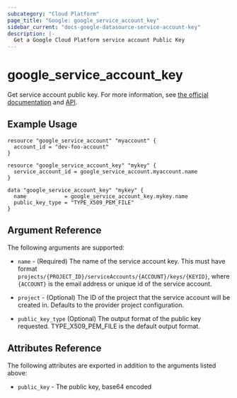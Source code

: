 ```yaml
---
subcategory: "Cloud Platform"
page_title: "Google: google_service_account_key"
sidebar_current: "docs-google-datasource-service-account-key"
description: |-
  Get a Google Cloud Platform service account Public Key
---
```


# google_service_account_key

Get service account public key. For more information, see [the official documentation](https://cloud.google.com/iam/docs/creating-managing-service-account-keys) and [API](https://cloud.google.com/iam/reference/rest/v1/projects.serviceAccounts.keys/get).

## Example Usage

```hcl
resource "google_service_account" "myaccount" {
  account_id = "dev-foo-account"
}

resource "google_service_account_key" "mykey" {
  service_account_id = google_service_account.myaccount.name
}

data "google_service_account_key" "mykey" {
  name            = google_service_account_key.mykey.name
  public_key_type = "TYPE_X509_PEM_FILE"
}
```

## Argument Reference

The following arguments are supported:

* `name` - (Required) The name of the service account key. This must have format
  `projects/{PROJECT_ID}/serviceAccounts/{ACCOUNT}/keys/{KEYID}`, where `{ACCOUNT}`
  is the email address or unique id of the service account.

* `project` - (Optional) The ID of the project that the service account will be created in.
  Defaults to the provider project configuration.

* `public_key_type` (Optional) The output format of the public key requested. TYPE_X509_PEM_FILE is the default output format.

## Attributes Reference

The following attributes are exported in addition to the arguments listed above:

* `public_key` - The public key, base64 encoded
